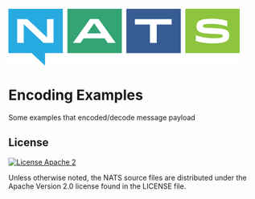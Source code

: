 ![NATS](../images/large-logo.png)

# Encoding Examples

Some examples that encoded/decode message payload

## License

[![License Apache 2](https://img.shields.io/badge/License-Apache2-blue.svg)](https://www.apache.org/licenses/LICENSE-2.0)

Unless otherwise noted, the NATS source files are distributed under the Apache Version 2.0 license found in the LICENSE file.
